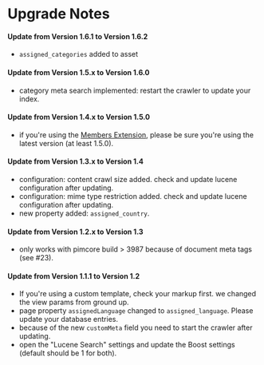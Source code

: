 # Upgrade Notes

#### Update from Version 1.6.1 to Version 1.6.2
- `assigned_categories` added to asset

#### Update from Version 1.5.x to Version 1.6.0
- category meta search implemented: restart the crawler to update your index.

#### Update from Version 1.4.x to Version 1.5.0
- if you're using the [Members Extension](https://github.com/dachcom-digital/pimcore-members), please be sure you're using the latest version (at least 1.5.0).

#### Update from Version 1.3.x to Version 1.4
- configuration: content crawl size added. check and update lucene configuration after updating.
- configuration: mime type restriction added. check and update lucene configuration after updating.
- new property added: `assigned_country`.

#### Update from Version 1.2.x to Version 1.3
- only works with pimcore build > 3987 because of document meta tags (see #23).

#### Update from Version 1.1.1 to Version 1.2
- If you're using a custom template, check your markup first. we changed the view params from ground up.
- page property `assignedLanguage` changed to `assigned_language`. Please update your database entries.
- because of the new `customMeta` field you need to start the crawler after updating.
- open the "Lucene Search" settings and update the Boost settings (default should be 1 for both).
